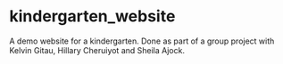 # kindergarten_website
A demo website for a kindergarten. Done as part of a group project with Kelvin Gitau, Hillary Cheruiyot and Sheila Ajock.
